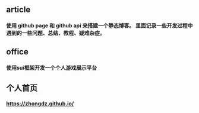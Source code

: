## article 
#### 使用 github page 和 github api 来搭建一个静态博客。 里面记录一些开发过程中遇到的一些问题、总结、教程、疑难杂症。

## office
#### 使用sui框架开发一个个人游戏展示平台

## 个人首页
#### https://zhongdz.github.io/
